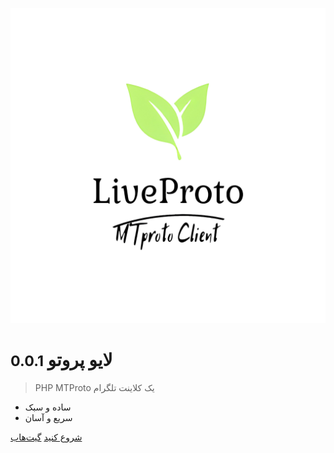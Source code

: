 <!-- markdownlint-disable first-line-h1 -->

![logo](https://raw.githubusercontent.com/Tak-Pesar/LiveProtoDocs/master/_images/logo.png)

# لایو پروتو <small>0.0.1</small>

> PHP MTProto یک کلاینت تلگرام

- ساده و سبک
- سریع و آسان

[شروع کنید](en/quickstart.md)
[گیت‌هاب](https://github.com/Tak-Pesar/LiveProto)